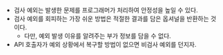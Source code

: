 - 검사 예외는 발생한 문제를 프로그래머가 처리하여 안정성을 높일 수 있다.
- 검사 예외를 회피하는 가장 쉬운 방법은 적절한 결과를 담은 옵셔널을 반환하는 것이다.
  - 다만, 예외 발생 이유를 알려주는 부가 정보를 담을 수 없다.
- API 호출자가 예외 상황에서 복구할 방법이 없으면 비검사 예외를 던지자.
